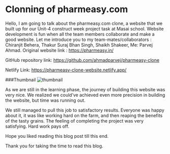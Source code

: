 # Clonning of pharmeasy.com

Hello, I am going to talk about the pharmeasy.com clone, a website that we built up for our Unit-4 construct week project task at Masai school. Website development is fun when all the team members collaborate and make a good website. Let me introduce you to my team-mates/collaborators :
Chiranjit Behera,
Thakur Suraj Bhan Singh,
Shaikh Shakeer,
Me: Parvej Ahmad.
Original website link : https://pharmeasy.in/

GitHub repository link: https://github.com/ahmadparvej/pharmeasy-clone

Netlify Link: https://pharmeasy-clone-website.netlify.app/

###Thumbnail
![thumbnail](https://github.com/ahmadparvej/pharmeasy-clone/blob/main/app/src/Thumbnail/screenshot.png)

As we are still in the learning phase, the journey of building this website was very nice. We realized we could’ve achieved even more precision in building the website, but time was running out.

We still managed to pull this job to satisfactory results. Everyone was happy about it, it was like working hard on the farm, and then reaping the benefits of the tasty grains. The feeling of completing the project was very satisfying. Hard work pays off.

Hope you liked reading this blog post till this end.

Thank you for taking the time to read this blog.
